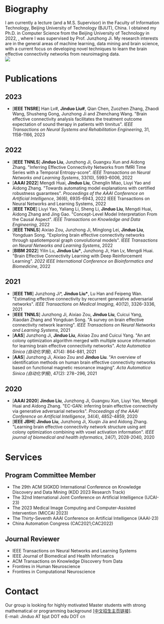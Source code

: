 
# Biography

  I am currently a lecture (and a M.S. Supervisor) in the Faculty of Information Technology, Beijing University of Technology (BJUT), China. I obtained my Ph.D. in Computer Science from the Beijing University of Technology in 2022, , where I was supervised by Prof. Junzhong Ji. My research interests are in the general areas of machine learning, data mining and brain science, with a current focus on developing novel techniques to learn the brain effective connectivity networks from neuroimaging data.  
![](qrcode_for_gh_0d3e241c6f10_258.jpg)

# Publications

## 2023
  * [__IEEE TNSRE__] Han Lv#, __Jinduo Liu#__, Qian Chen, Zuozhen Zhang, Zhaodi Wang, Shusheng Gong, Junzhong Ji and Zhenchang Wang. "Brain effective connectivity analysis facilitates the treatment outcome expectation of sound therapy in patients with tinnitus". _IEEE Transactions on Neural Systems and Rehabilitation Engineering_, 31, 1158-1166, 2023  
  
## 2022
  * [__IEEE TNNLS__] __Jinduo Liu__, Junzhong Ji, Guangxu Xun and Aidong Zhang. "Inferring Effective Connectivity Networks from fMRI Time Series with a Temporal Entropy-score". _IEEE Transactions on Neural Networks and Learning Systems_, 33(10), 5993-6006, 2022  
  * [__AAAI 2022__] Mengdi Huai, __Jinduo Liu__, Chenglin Miao, Liuyi Yao and Aidong Zhang. "Towards automating model explanations with certified robustness guarantees". _Proceedings of the AAAI Conference on Artificial Intelligence_, 36(6), 6935-6943, 2022
     IEEE Transactions on Neural Networks and Learning Systems, 2022  
  * [__IEEE TKDE__] Liuyi Yao, Yaliang Li, Sheng Li, __Jinduo Liu__, Mengdi Huai, Aidong Zhang and Jing Gao. "Concept-Level Model Interpretation From the Causal Aspect". _IEEE Transactions on Knowledge and Data Engineering_, 2022  
  * [__IEEE TNNLS__] Aixiao Zou, Junzhong Ji, Minglong Lei, __Jinduo Liu__, Yongduan Song. "Exploring brain effective connectivity networks through spatiotemporal graph convolutional models". _IEEE Transactions on Neural Networks and Learning Systems_, 2022  
  * [__BIBM 2022__] Yilin Lu, __Jinduo Liu*__, Junzhong Ji, Han Lv, Mengdi Huai. "Brain Effective Connectivity Learning with Deep Reinforcement Learning". _2022 IEEE International Conference on Bioinformatics and Biomedicine_, 2022

## 2021
  * [__IEEE TMI__] Junzhong Ji*, __Jinduo Liu*__, Lu Han and Feipeng Wan. "Estimating effective connectivity by recurrent generative adversarial networks". _IEEE Transactions on Medical Imaging_, 40(12), 3326-3336, 2021  
  * [__IEEE TNNLS__] Junzhong Ji, Aixiao Zou, __Jinduo Liu__, Cuicui Yang, Xiaodan Zhang and Yongduan Song. "A survey on brain effective connectivity network learning". _IEEE Transactions on Neural Networks and Learning Systems_, 2021  
  * [__AAS__] Junzhong Ji, __Jinduo Liu__, Aixiao Zou and Cuicui Yang. "An ant colony optimization algorithm merged with multiple source information for learning brain effective connectivity networks". _Acta Automatica Sinica (自动化学报)_, 47(4): 864-881, 2021  
  * [__AAS__] Junzhong Ji, Aixiao Zou and __Jinduo Liu__. "An overview of identification methods on human brain effective connectivity networks based on functional magnetic resonance imaging". _Acta Automatica Sinica (自动化学报)_, 47(2): 278−296, 2021  
  
## 2020
  * [__AAAI 2020__] __Jinduo Liu__, Junzhong Ji, Guangxu Xun, Liuyi Yao, Mengdi Huai and Aidong Zhang. "EC-GAN: inferring brain effective connectivity via generative adversarial networks". _Proceedings of the AAAI Conference on Artificial Intelligence_, 34(4), 4852-4859, 2020   
  * [__IEEE JBHI__] __Jinduo Liu__, Junzhong Ji, Xiuqin Jia and Aidong Zhang. "Learning brain effective connectivity network structure using ant colony optimization combining with voxel activation information". _IEEE journal of biomedical and health informatics_, 24(7), 2028-2040, 2020  

     
# Services
## Program Committee Member
 * The 29th ACM SIGKDD International Conference on Knowledge Discovery and Data Mining (KDD 2023 Research Track)
 * The 32nd International Joint Conference on Artificial Intelligence (IJCAI-23)
 * The 2023 Medical Image Computing and Computer-Assisted Intervention (MICCAI 2023) 
 * The Thirty-Seventh AAAI Conference on Artificial Intelligence (AAAI-23)
 * China Automation Congress (CAC2021;CAC2022)
    
## Journal Reviewer
 * IEEE Transactions on Neural Networks and Learning Systems
 * IEEE Journal of Biomedical and Health Informatics
 * ACM Transactions on Knowledge Discovery from Data
 * Frontires in Human Neuroscience
 * Frontires in Computational Neuroscience
    
  
# Contact  
Our group is looking for highly motivated Master students with strong mathematical or programming background [[中文招生主页链接]](https://yanzhao.bjut.edu.cn/info/1182/4924.htm).  
E-mail: Jinduo AT bjut DOT edu DOT cn 
